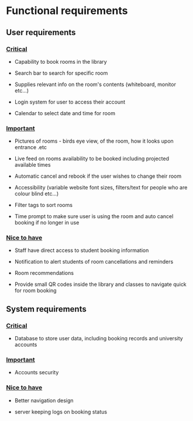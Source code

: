 # **Functional requirements**

## **User requirements**

### <u>Critical</u>

- Capability to book rooms in the library

- Search bar to search for specific room

- Supplies relevant info on the room's contents (whiteboard, monitor etc...)

- Login system for user to access their account

- Calendar to select date and time for room

### <u>Important</u>

- Pictures of rooms - birds eye view, of the room, how it looks upon entrance .etc

- Live feed on rooms availability to be booked including projected available times

- Automatic cancel and rebook if the user wishes to change their room

- Accessibility (variable website font sizes, filters/text for people who are colour blind etc…)

- Filter tags to sort rooms 

- Time prompt to make sure user is using the room and auto cancel booking if no longer in use

### <u>Nice to have</u>

- Staff have direct access to student booking information

- Notification to alert students of room cancellations and reminders

- Room recommendations 

- Provide small QR codes inside the library and classes to navigate quick for room booking

## **System requirements**

### <u>Critical</u>

- Database to store user data, including booking records and university accounts

### <u>Important</u>

- Accounts security 

### <u>Nice to have</u>

- Better navigation design

- server keeping logs on booking status

